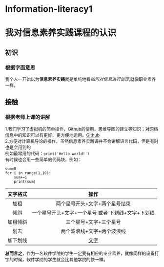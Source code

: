 # Information-literacy1  
# 我对信息素养实践课程的认识  
## 初识  
### 根据字面意思  
我个人一开始以为**信息素养实践**就是单纯地看*如何对信息进行处理*,就像职业素养一样。  
## 接触  
### 根据老师上课的讲解  
1.我们学习了虚拟机的简单操作，Github的使用，思维导图的建立等知识；对网络信息中的知识可以有更好、更方便地运用。[Github](https://github.com/)    
2.方便对计算机导论的操作。虽然信息素养实践课并不会讲解语言代码，但是有时也是会用到的  
例如最常用的代码：```print('Hello world!')```  
有时候也会用一些简单的代码块，例如：  
```
sum=0
for i in range(1,10):
	sum+=i
	print(sum)
```
|文字格式|操作|
|:-:|:-:|
|加粗|两个星号开头+文字+两个星号结束|
|倾斜|一个星号开头+文字+一个星号 或者 下划线+文字+下划线|
|加粗倾斜|三个星号+文字+三个星号|
|划去|两个波浪线+文字+两个波浪线|
|加下划线|<u>文字</u>|
**总而言之**，作为一名软件学院的学生一定要有相应的专业素养，就像同样的设备打字的时候，软件学院的学生就会比其他学院的快一样。
